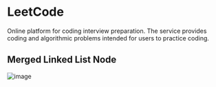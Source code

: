# LeetCode 

Online platform for coding interview preparation. The service provides coding and algorithmic problems intended for users to practice coding.


## Merged Linked List Node
![image](https://github.com/lucasmargui/leetcode-exercises/assets/157809964/57b690be-0ea5-40be-8689-c3aec8adfa4e)

